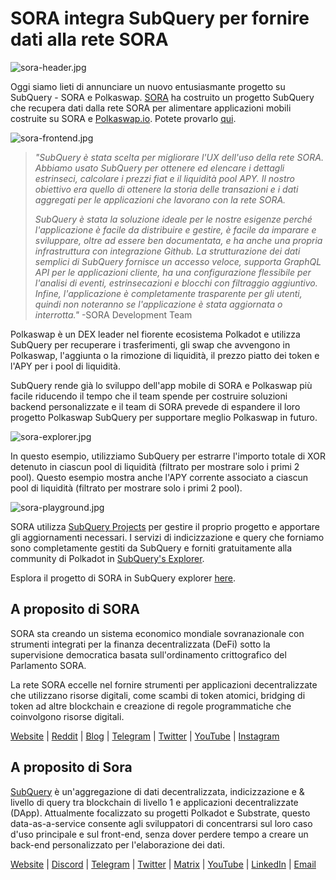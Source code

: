 # SORA integra SubQuery per fornire dati alla rete SORA

![sora-header.jpg](https://miro.medium.com/max/1400/1*fPPW0DsynIt9QpvK4ZrsUA.jpeg)

Oggi siamo lieti di annunciare un nuovo entusiasmante progetto su SubQuery - SORA e Polkaswap. [SORA](https://sora.org/) ha costruito un progetto SubQuery che recupera dati dalla rete SORA per alimentare applicazioni mobili costruite su SORA e [Polkaswap.io](http://polkaswap.io/). Potete provarlo [qui](https://explorer.subquery.network/subquery/sora-xor/sora).

![sora-frontend.jpg](https://miro.medium.com/max/1400/1*pq0U6wsutlf8rjXqq7i2BQ.jpeg)

> _"SubQuery è stata scelta per migliorare l'UX dell'uso della rete SORA. Abbiamo usato SubQuery per ottenere ed elencare i dettagli estrinseci, calcolare i prezzi fiat e il liquidità pool APY. Il nostro obiettivo era quello di ottenere la storia delle transazioni e i dati aggregati per le applicazioni che lavorano con la rete SORA._
> 
> _SubQuery è stata la soluzione ideale per le nostre esigenze perché l'applicazione è facile da distribuire e gestire, è facile da imparare e sviluppare, oltre ad essere ben documentata, e ha anche una propria infrastruttura con integrazione Github. La strutturazione dei dati semplici di SubQuery fornisce un accesso veloce, supporta GraphQL API per le applicazioni cliente, ha una configurazione flessibile per l'analisi di eventi, estrinsecazioni e blocchi con filtraggio aggiuntivo. Infine, l'applicazione è completamente trasparente per gli utenti, quindi non noteranno se l'applicazione è stata aggiornata o interrotta."_ -SORA Development Team

Polkaswap è un DEX leader nel fiorente ecosistema Polkadot e utilizza SubQuery per recuperare i trasferimenti, gli swap che avvengono in Polkaswap, l'aggiunta o la rimozione di liquidità, il prezzo piatto dei token e l'APY per i pool di liquidità.

SubQuery rende già lo sviluppo dell'app mobile di SORA e Polkaswap più facile riducendo il tempo che il team spende per costruire soluzioni backend personalizzate e il team di SORA prevede di espandere il loro progetto Polkaswap SubQuery per supportare meglio Polkaswap in futuro.

![sora-explorer.jpg](https://miro.medium.com/max/1400/1*vjdjmmffvJ7zfOQyxo0ZAA.jpeg)

In questo esempio, utilizziamo SubQuery per estrarre l'importo totale di XOR detenuto in ciascun pool di liquidità (filtrato per mostrare solo i primi 2 pool). Questo esempio mostra anche l'APY corrente associato a ciascun pool di liquidità (filtrato per mostrare solo i primi 2 pool).

![sora-playground.jpg](https://miro.medium.com/max/1400/1*oTh-ajGfG1oEhYdvqo12tQ.jpeg)

SORA utilizza [SubQuery Projects](https://project.subquery.network/) per gestire il proprio progetto e apportare gli aggiornamenti necessari. I servizi di indicizzazione e query che forniamo sono completamente gestiti da SubQuery e forniti gratuitamente alla community di Polkadot in [SubQuery's Explorer](https://explorer.subquery.network/).

Esplora il progetto di SORA in SubQuery explorer [here](https://explorer.subquery.network/subquery/sora-xor/sora).

## A proposito di SORA

SORA sta creando un sistema economico mondiale sovranazionale con strumenti integrati per la finanza decentralizzata (DeFi) sotto la supervisione democratica basata sull'ordinamento crittografico del Parlamento SORA.

La rete SORA eccelle nel fornire strumenti per applicazioni decentralizzate che utilizzano risorse digitali, come scambi di token atomici, bridging di token ad altre blockchain e creazione di regole programmatiche che coinvolgono risorse digitali.

[Website](https://sora.org/) | [Reddit](https://www.reddit.com/r/SORA/) | [Blog](https://sora.org/blog) | [Telegram](https://t.me/sora_xor) | [Twitter](https://twitter.com/sora_xor) | [YouTube](https://youtube.com/sora_xor) | [Instagram](https://instagram.com/sora_xor)

## A proposito di Sora

[SubQuery](https://subquery.network/) è un'aggregazione di dati decentralizzata, indicizzazione e & livello di query tra blockchain di livello 1 e applicazioni decentralizzate (DApp). Attualmente focalizzato su progetti Polkadot e Substrate, questo data-as-a-service consente agli sviluppatori di concentrarsi sul loro caso d'uso principale e sul front-end, senza dover perdere tempo a creare un back-end personalizzato per l'elaborazione dei dati.

[Website](https://subquery.network/) | [Discord](https://discord.com/invite/78zg8aBSMG) | [Telegram](https://t.me/subquerynetwork) | [Twitter](https://twitter.com/subquerynetwork) | [Matrix](https://matrix.to/#/#subquery:matrix.org) | [YouTube](https://www.youtube.com/channel/UCi1a6NUUjegcLHDFLr7CqLw) | [LinkedIn](https://www.linkedin.com/company/subquery) | [Email](mailto:hello@subquery.network)
